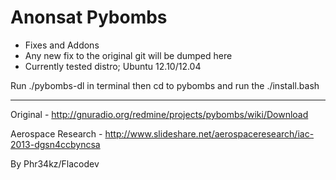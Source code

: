 
Anonsat Pybombs
================

- Fixes and Addons
- Any new fix to the original git will be dumped here
- Currently tested distro; Ubuntu 12.10/12.04

Run ./pybombs-dl in terminal then cd to pybombs and run the ./install.bash

-----

Original - http://gnuradio.org/redmine/projects/pybombs/wiki/Download

Aerospace Research - http://www.slideshare.net/aerospaceresearch/iac-2013-dgsn4ccbyncsa


By Phr34kz/Flacodev
